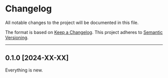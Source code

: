 # Changelog

All notable changes to the project will be documented in this file.

The format is based on [Keep a Changelog]. This project adheres to [Semantic Versioning].

[keep a changelog]: https://keepachangelog.com/en/1.0.0/
[semantic versioning]: https://semver.org/spec/v2.0.0.html

---

## 0.1.0 [2024-XX-XX]

Everything is new.
